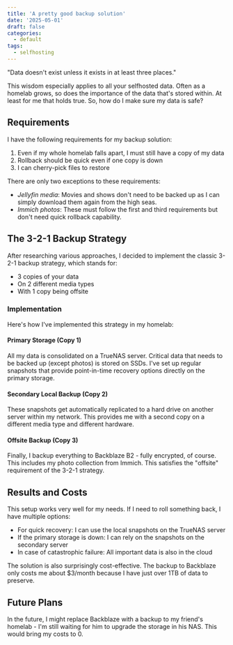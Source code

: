 ```yaml
---
title: 'A pretty good backup solution'
date: '2025-05-01'
draft: false
categories:
  - default
tags:
  - selfhosting
---
```


"Data doesn't exist unless it exists in at least three places." 

This wisdom especially applies to all your selfhosted data. Often as a homelab grows, so does the importance of the data that's stored within. At least for me that holds true. So, how do I make sure my data is safe?


## Requirements

I have the following requirements for my backup solution:

1. Even if my whole homelab falls apart, I must still have a copy of my data
2. Rollback should be quick even if one copy is down
3. I can cherry-pick files to restore

There are only two exceptions to these requirements:
- *Jellyfin media*: Movies and shows don't need to be backed up as I can simply download them again from the high seas.
- *Immich photos*: These must follow the first and third requirements but don't need quick rollback capability.

## The 3-2-1 Backup Strategy

After researching various approaches, I decided to implement the classic 3-2-1 backup strategy, which stands for:

- 3 copies of your data
- On 2 different media types
- With 1 copy being offsite

### Implementation

Here's how I've implemented this strategy in my homelab:

#### Primary Storage (Copy 1)

All my data is consolidated on a TrueNAS server. Critical data that needs to be backed up (except photos) is stored on SSDs. I've set up regular snapshots that provide point-in-time recovery options directly on the primary storage.

#### Secondary Local Backup (Copy 2)

These snapshots get automatically replicated to a hard drive on another server within my network. This provides me with a second copy on a different media type and different hardware.

#### Offsite Backup (Copy 3)

Finally, I backup everything to Backblaze B2 - fully encrypted, of course. This includes my photo collection from Immich. This satisfies the "offsite" requirement of the 3-2-1 strategy.

## Results and Costs

This setup works very well for my needs. If I need to roll something back, I have multiple options:

- For quick recovery: I can use the local snapshots on the TrueNAS server
- If the primary storage is down: I can rely on the snapshots on the secondary server
- In case of catastrophic failure: All important data is also in the cloud

The solution is also surprisingly cost-effective. The backup to Backblaze only costs me about $3/month because I have just over 1TB of data to preserve.

## Future Plans

In the future, I might replace Backblaze with a backup to my friend's homelab - I'm still waiting for him to upgrade the storage in his NAS. This would bring my costs to 0.

